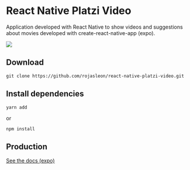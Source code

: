 # React Native Platzi Video

Application developed with React Native to show videos and suggestions about movies developed with create-react-native-app (expo).

![](https://github.com/rojasleon/react-native-platzi-video/blob/20-own-styles/assets/ios.gif?raw=true)

## Download
```
git clone https://github.com/rojasleon/react-native-platzi-video.git
```
## Install dependencies
```
yarn add
```
or
```
npm install
```
## Production
[See the docs (expo)](https://blog.expo.io/developing-a-react-native-app-with-expo-cf6566732311)

